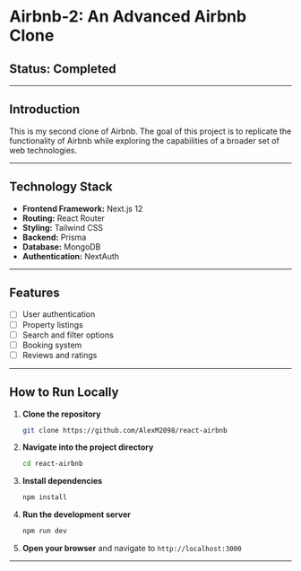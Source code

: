 # Airbnb-2: An Advanced Airbnb Clone

## Status: Completed

---

## Introduction

This is my second clone of Airbnb. The goal of this project is to replicate the functionality of Airbnb while exploring the capabilities of a broader set of web technologies. 

---

## Technology Stack

- **Frontend Framework:** Next.js 12
- **Routing:** React Router
- **Styling:** Tailwind CSS
- **Backend:** Prisma
- **Database:** MongoDB
- **Authentication:** NextAuth

---

## Features 

- [ ] User authentication
- [ ] Property listings
- [ ] Search and filter options
- [ ] Booking system
- [ ] Reviews and ratings

---

## How to Run Locally

1. **Clone the repository**
    ```sh
    git clone https://github.com/AlexM2098/react-airbnb
    ```
2. **Navigate into the project directory**
    ```sh
    cd react-airbnb
    ```
3. **Install dependencies**
    ```sh
    npm install
    ```
4. **Run the development server**
    ```sh
    npm run dev
    ```
5. **Open your browser** and navigate to `http://localhost:3000`

---



